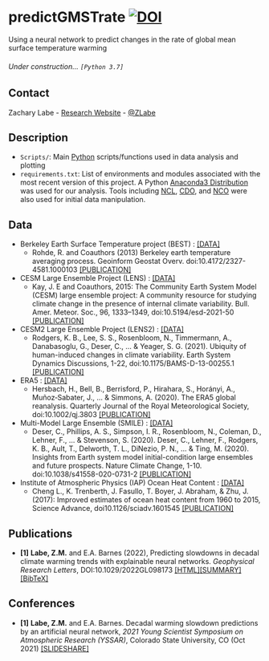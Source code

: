 # predictGMSTrate [![DOI](https://zenodo.org/badge/DOI/10.5281/zenodo.5879059.svg)](https://doi.org/10.5281/zenodo.5879059)
Using a neural network to predict changes in the rate of global mean surface temperature warming

###### Under construction... ```[Python 3.7]```

## Contact
Zachary Labe - [Research Website](http://sites.uci.edu/zlabe/) - [@ZLabe](https://twitter.com/ZLabe)

## Description
+ ```Scripts/```: Main [Python](https://www.python.org/) scripts/functions used in data analysis and plotting
+ ```requirements.txt```: List of environments and modules associated with the most recent version of this project. A Python [Anaconda3 Distribution](https://docs.continuum.io/anaconda/) was used for our analysis. Tools including [NCL](https://www.ncl.ucar.edu/), [CDO](https://code.mpimet.mpg.de/projects/cdo), and [NCO](http://nco.sourceforge.net/) were also used for initial data manipulation.

## Data
+ Berkeley Earth Surface Temperature project (BEST) : [[DATA]](http://berkeleyearth.org/data/)
    + Rohde, R. and Coauthors (2013) Berkeley earth temperature averaging process. Geoinform Geostat Overv. doi:10.4172/2327-4581.1000103 [[PUBLICATION]](http://www.scitechnol.com/2327-4581/2327-4581-1-103.php)
+ CESM Large Ensemble Project (LENS) : [[DATA]](http://www.cesm.ucar.edu/projects/community-projects/LENS/data-sets.html)
    + Kay, J. E and Coauthors, 2015: The Community Earth System Model (CESM) large ensemble project: A community resource for studying climate change in the presence of internal climate variability. Bull. Amer. Meteor. Soc., 96, 1333–1349, doi:10.5194/esd-2021-50 [[PUBLICATION]](http://journals.ametsoc.org/doi/full/10.1175/BAMS-D-13-00255.1)
+ CESM2 Large Ensemble Project (LENS2) : [[DATA]](https://www.cesm.ucar.edu/projects/community-projects/LENS2/)
    + Rodgers, K. B., Lee, S. S., Rosenbloom, N., Timmermann, A., Danabasoglu, G., Deser, C., ... & Yeager, S. G. (2021). Ubiquity of human-induced changes in climate variability. Earth System Dynamics Discussions, 1-22, doi:10.1175/BAMS-D-13-00255.1 [[PUBLICATION]](https://esd.copernicus.org/preprints/esd-2021-50/)
+ ERA5 : [[DATA]](https://cds.climate.copernicus.eu/cdsapp#!/home)
    + Hersbach, H., Bell, B., Berrisford, P., Hirahara, S., Horányi, A., Muñoz‐Sabater, J., ... & Simmons, A. (2020). The ERA5 global reanalysis. Quarterly Journal of the Royal Meteorological Society, doi:10.1002/qj.3803 [[PUBLICATION]](https://rmets.onlinelibrary.wiley.com/doi/full/10.1002/qj.3803)
+ Multi-Model Large Ensemble (SMILE) : [[DATA]](https://www.cesm.ucar.edu/projects/community-projects/MMLEA/)
    + Deser, C., Phillips, A. S., Simpson, I. R., Rosenbloom, N., Coleman, D., Lehner, F., ... & Stevenson, S. (2020). Deser, C., Lehner, F., Rodgers, K. B., Ault, T., Delworth, T. L., DiNezio, P. N., ... & Ting, M. (2020). Insights from Earth system model initial-condition large ensembles and future prospects. Nature Climate Change, 1-10. doi:10.1038/s41558-020-0731-2 [[PUBLICATION]](https://www.nature.com/articles/s41558-020-0731-2)
+ Institute of Atmospheric Physics (IAP) Ocean Heat Content : [[DATA]](http://www.ocean.iap.ac.cn/pages/dataService/dataService.html?languageType=en&navAnchor=dataService)
    + Cheng L., K. Trenberth, J. Fasullo, T. Boyer, J. Abraham, & Zhu, J. (2017): Improved estimates of ocean heat content from 1960 to 2015, Science Advance, doi10.1126/sciadv.1601545 [[PUBLICATION]](https://advances.sciencemag.org/content/3/3/e1601545)
    
## Publications
+ **[1]** **Labe, Z.M.** and E.A. Barnes (2022), Predicting slowdowns in decadal climate warming trends with explainable neural networks. *Geophysical Research Letters*, DOI:10.1029/2022GL098173 [[HTML]](https://doi.org/10.1029/2022GL098173)[[SUMMARY]](https://sites.uci.edu/zlabe/climate-signals-and-explainable-ai/)[[BibTeX]](https://sites.uci.edu/zlabe/files/2022/05/LabeBarnes_Hiatus_2022GRL_EOR_BibTeX.pdf)


## Conferences
+ **[1]** **Labe, Z.M.** and E.A. Barnes. Decadal warming slowdown predictions by an artificial neural network, *2021 Young Scientist Symposium on Atmospheric Research (YSSAR)*, Colorado State University, CO (Oct 2021) [[SLIDESHARE]](https://www.slideshare.net/ZacharyLabe/decadal-warming-slowdown-predictions-by-an-artificial-neural-network)
